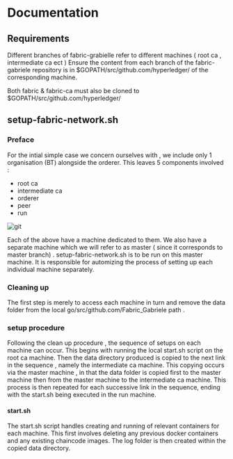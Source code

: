 # Documentation

## Requirements
Different branches of fabric-grabielle refer to different machines ( root ca ,  intermediate ca ect )  Ensure the content from each branch of the fabric-gabriele repository is in $GOPATH/src/github.com/hyperledger/ of the corresponding machine.




Both fabric & fabric-ca must also be cloned to $GOPATH/src/github.com/hyperledger/

## setup-fabric-network.sh

### Preface
For the intial simple case we concern ourselves with , we include only 1 organisation (BT) alongside the orderer. This leaves 5 components involved : 
* root ca 
* intermediate ca
* orderer
* peer
* run

![git](https://user-images.githubusercontent.com/40793810/42423385-3fb8cd68-82f1-11e8-84b5-5c111fea58e7.png)

Each of the above have a machine dedicated to them. We also have a separate machine which we will refer to as master ( since it corresponds to master branch) . setup-fabric-network.sh is to be run on this master machine. It is responsible for automizing the process of setting up each individual machine separately.

### Cleaning up
The first step is merely to access each machine in turn and remove the data folder from the local go/src/github.com/Fabric_Gabriele path . 

### setup procedure
Following the clean up procedure , the sequence of setups on each machine can occur. This begins with running the local start.sh script on the root ca machine. Then the data directory produced is copied to the next link in the sequence , namely the intermediate ca machine. This copying occurs via the master machine , in that the data folder is copied first to the master machine then from the master machine to the intermediate ca machine. This process is then repeated for each successive link in the sequence, ending with the start.sh being executed in the run machine.


#### start.sh 
The start.sh script handles creating and running of relevant containers for each machine. This first involves deleting any previous docker containers and any existing chaincode images. The log folder is then created within the copied data directory.




